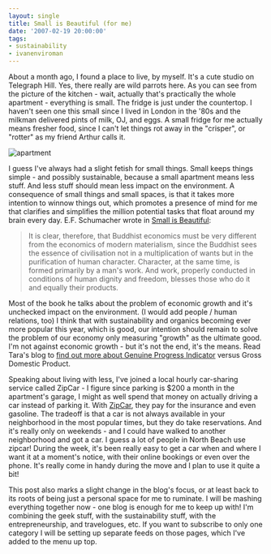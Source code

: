 ```yaml
---
layout: single
title: Small is Beautiful (for me)
date: '2007-02-19 20:00:00'
tags:
- sustainability
- ivanenviroman
---
```


About a month ago, I found a place to live, by myself. It's a cute studio on Telegraph Hill. Yes, there really are wild parrots here. As you can see from the picture of the kitchen - wait, actually that's practically the whole apartment - everything is small. The fridge is just under the countertop. I haven't seen one this small since I lived in London in the '80s and the milkman delivered pints of milk, OJ, and eggs.  A small fridge for me actually means fresher food, since I can't let things rot away in the "crisper", or "rotter" as my friend Arthur calls it. 

![apartment]()

I guess I've always had a slight fetish for small things. Small keeps things simple - and possibly sustainable, because a small apartment means less stuff. And less stuff should mean less impact on the environment. A consequence of small things and small spaces,  is that it takes more intention to winnow things out, which promotes a presence of mind for me that clarifies and simplifies the million potential tasks that float around my brain every day.
E.F. Schumacher wrote in <a href="http://en.wikipedia.org/wiki/Small_Is_Beautiful">Small is Beautiful</a>: 

<blockquote>It is clear, therefore, that Buddhist economics must be very different from the economics of modern materialism, since the Buddhist sees the essence of civilisation not in a multiplication of wants but in the purification of human character. Character, at the same time, is formed primarily by a man's work. And work, properly conducted in conditions of human dignity and freedom, blesses those who do it and equally their products.</blockquote>Most of the book he talks about the problem of economic growth and it's unchecked impact on the environment. (I would add people / human relations, too) I think that with sustainability and organics becoming ever more popular this year, which is good, our intention should remain to solve the problem of our economy only measuring "growth" as the ultimate good. I'm not against economic growth - but it's not the end, it's the means. Read Tara's blog to <a href="http://www.horsepigcow.com/2007/01/27/what-you-measure-matters-the-most/">find out more about Genuine Progress Indicator</a> versus Gross Domestic Product. 

Speaking about living with less, I've joined a local hourly car-sharing service called ZipCar - I figure since parking is $200 a month in the apartment's garage, I might as well spend that money on actually driving a car instead of parking it. With <a href="http://www.zipcar.com">ZipCar</a>, they pay for the insurance and even gasoline. The tradeoff is that a car is not always available in your neighborhood in the most popular times, but they do take reservations. And it's really only on weekends  - and I could have walked to another neighborhood and got a car. I guess a lot of people in North Beach use zipcar!  During the week, it's been really easy to get a car when and where I want it at a moment's notice, with their online bookings or even over the phone. It's really come in handy during the move and I plan to use it quite a bit!

This post also marks a slight change in the blog's focus, or at least back to its roots of being just a personal space for me to ruminate.  I will be mashing everything together now - one blog is enough for me to keep up with! I'm combining the geek stuff, with the sustainability stuff, with the entrepreneurship, and travelogues, etc. If you want to subscribe to only one category I will be setting up separate feeds on those pages, which I've added to the menu up top.  